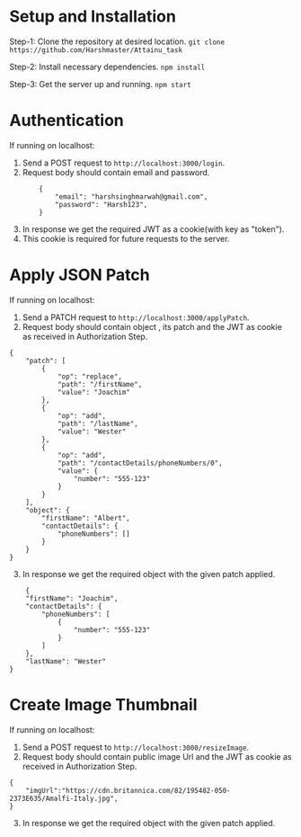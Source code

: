 # Setup and Installation

Step-1: Clone the repository at desired location.
`git clone https://github.com/Harshmaster/Attainu_task`

Step-2: Install necessary dependencies.
`npm install`

Step-3: Get the server up and running.
`npm start`

# Authentication

If running on localhost:

1. Send a POST request to `http://localhost:3000/login`.
2. Request body should contain email and password.
   ```
       {
           "email": "harshsinghmarwah@gmail.com",
           "password": "Harsh123",
       }
   ```
3. In response we get the required JWT as a cookie(with key as "token").
4. This cookie is required for future requests to the server.

# Apply JSON Patch

If running on localhost:

1. Send a PATCH request to `http://localhost:3000/applyPatch`.
2. Request body should contain object , its patch and the JWT as cookie as received in Authorization Step.
```
{
    "patch": [
        {
            "op": "replace",
            "path": "/firstName",
            "value": "Joachim"
        },
        {
            "op": "add",
            "path": "/lastName",
            "value": "Wester"
        },
        {
            "op": "add",
            "path": "/contactDetails/phoneNumbers/0",
            "value": {
                "number": "555-123"
            }
        }
    ],
    "object": {
        "firstName": "Albert",
        "contactDetails": {
            "phoneNumbers": []
        }
    }
} 
```


3. In response we get the required object with the given patch applied.

```
    {
    "firstName": "Joachim",
    "contactDetails": {
        "phoneNumbers": [
            {
                "number": "555-123"
            }
        ]
    },
    "lastName": "Wester"
}

```

# Create Image Thumbnail


If running on localhost:

1. Send a POST request to `http://localhost:3000/resizeImage`.
2. Request body should contain public image Url and the JWT as cookie as received in Authorization Step.
```
{
    "imgUrl":"https://cdn.britannica.com/82/195482-050-2373E635/Amalfi-Italy.jpg",
} 
```

3. In response we get the required object with the given patch applied.

```

```
